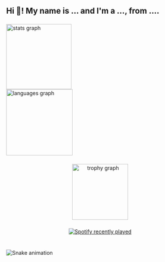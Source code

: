 <h2 align="left">Hi 👋! My name is ... and I'm a ..., from ....</h2>

###

<div align="left">
  <img src="https://github-readme-stats.vercel.app/api?username=asnxxxz&hide_title=true&hide_rank=false&show_icons=true&include_all_commits=true&count_private=true&disable_animations=false&theme=dark&locale=en&hide_border=true" height="175" alt="stats graph" /> <br>
  <img src="https://github-readme-stats.vercel.app/api/top-langs?username=asnxxxz&locale=en&hide_title=false&layout=compact&card_width=320&langs_count=5&theme=dark&hide_border=true" height="178" alt="languages graph"  />
</div>

###

<div align="center">
  <img src="https://github-profile-trophy.vercel.app?username=asnxxxz&theme=tokyonight&column=-1&row=1&margin-w=8&margin-h=8&no-bg=true&no-frame=false&order=4" height="150" alt="trophy graph"  />
</div>

###

<div align="center">
  <a href="https://open.spotify.com/user/31ok5d7764cwlsf5ugbfxtxleypu">
    <img src="https://spotify-recently-played-readme.vercel.app/api?user=31ok5d7764cwlsf5ugbfxtxleypu&count=5&unique=true" alt="Spotify recently played"  />
  </a>
</div>

###

<br clear="both">

<img src="https://raw.githubusercontent.com/asnxxxz/asnxxxz/output/snake.svg" alt="Snake animation" />

###
